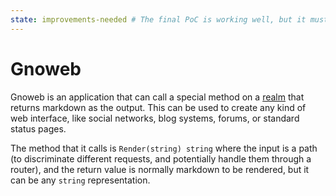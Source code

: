 ```yaml
---
state: improvements-needed # The final PoC is working well, but it must evolve performance-wise.
---
```


# Gnoweb

Gnoweb is an application that can call a special method on a [realm](./realm.md) that returns markdown as the output. 
This can be used to create any kind of web interface, like social networks, blog systems, forums, or standard status pages.

The method that it calls is `Render(string) string` where the input is a path (to discriminate different requests, and potentially handle them through a router), and the return value is normally markdown to be rendered, but it can be any `string` representation.